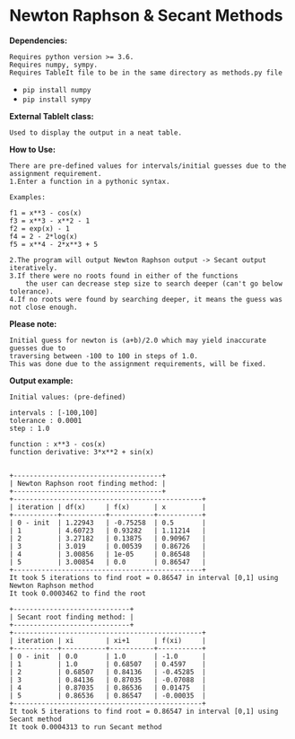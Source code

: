 <h1> Newton Raphson & Secant Methods </h1>

**Dependencies:**

	Requires python version >= 3.6.
	Requires numpy, sympy.
	Requires TableIt file to be in the same directory as methods.py file

- `pip install numpy`
- `pip install sympy`

**External TableIt class:**

	Used to display the output in a neat table.

**How to Use:**

	There are pre-defined values for intervals/initial guesses due to the assignment requirement.
	1.Enter a function in a pythonic syntax.

	Examples:

	f1 = x**3 - cos(x)
	f3 = x**3 - x**2 - 1
	f2 = exp(x) - 1
	f4 = 2 - 2*log(x)
	f5 = x**4 - 2*x**3 + 5

	2.The program will output Newton Raphson output -> Secant output iteratively.
	3.If there were no roots found in either of the functions
		the user can decrease step size to search deeper (can't go below tolerance).
	4.If no roots were found by searching deeper, it means the guess was not close enough.

**Please note:**

	Initial guess for newton is (a+b)/2.0 which may yield inaccurate guesses due to
	traversing between -100 to 100 in steps of 1.0.
	This was done due to the assignment requirements, will be fixed.

**Output example:**

	Initial values: (pre-defined)

	intervals : [-100,100]
	tolerance : 0.0001
	step : 1.0

	function : x**3 - cos(x)
	function derivative: 3*x**2 + sin(x)


	+-------------------------------------+
	| Newton Raphson root finding method: |
	+-------------------------------------+
	+-----------------------------------------------+
	| iteration | df(x)     | f(x)      | x         |
	+-----------+-----------+-----------+-----------+
	| 0 - init  | 1.22943   | -0.75258  | 0.5       |
	| 1         | 4.60723   | 0.93282   | 1.11214   |
	| 2         | 3.27182   | 0.13875   | 0.90967   |
	| 3         | 3.019     | 0.00539   | 0.86726   |
	| 4         | 3.00856   | 1e-05     | 0.86548   |
	| 5         | 3.00854   | 0.0       | 0.86547   |
	+-----------------------------------------------+
	It took 5 iterations to find root = 0.86547 in interval [0,1] using Newton Raphson method
	It took 0.0003462 to find the root

	+-----------------------------+
	| Secant root finding method: |
	+-----------------------------+
	+-----------------------------------------------+
	| iteration | xi        | xi+1      | f(xi)     |
	+-----------+-----------+-----------+-----------+
	| 0 - init  | 0.0       | 1.0       | -1.0      |
	| 1         | 1.0       | 0.68507   | 0.4597    |
	| 2         | 0.68507   | 0.84136   | -0.45285  |
	| 3         | 0.84136   | 0.87035   | -0.07088  |
	| 4         | 0.87035   | 0.86536   | 0.01475   |
	| 5         | 0.86536   | 0.86547   | -0.00035  |
	+-----------------------------------------------+
	It took 5 iterations to find root = 0.86547 in interval [0,1] using Secant method
	It took 0.0004313 to run Secant method
